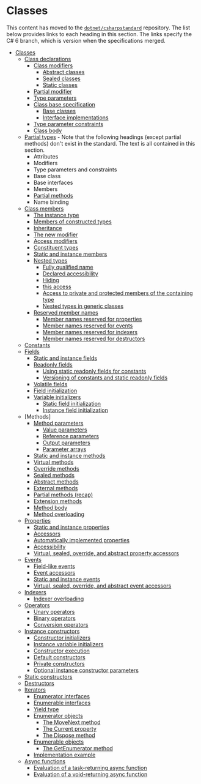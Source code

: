 # Classes

This content has moved to the [`dotnet/csharpstandard`](https://github.com/dotnet/csharpstandard) repository.
The list below provides links to each heading in this section. The links specify the C# 6 branch, which is version when the specifications merged.

- <a id="classes"></a>[Classes](https://github.com/dotnet/csharpstandard/blob/draft-v6/standard/classes.md#14-classes)
  - <a id="class-declarations"></a>[Class declarations](https://github.com/dotnet/csharpstandard/blob/draft-v6/standard/classes.md#142-class-declarations)
    - <a id="class-modifiers"></a>[Class modifiers](https://github.com/dotnet/csharpstandard/blob/draft-v6/standard/classes.md#1422-class-modifiers)
      - <a id="abstract-classes"></a>[Abstract classes](https://github.com/dotnet/csharpstandard/blob/draft-v6/standard/classes.md#14222-abstract-classes)
      - <a id="sealed-classes"></a>[Sealed classes](https://github.com/dotnet/csharpstandard/blob/draft-v6/standard/classes.md#14223-sealed-classes)
      - <a id="static-classes"></a>[Static classes](https://github.com/dotnet/csharpstandard/blob/draft-v6/standard/classes.md#14224-static-classes)
    - <a id="partial-modifier"></a>[Partial modifier](https://github.com/dotnet/csharpstandard/blob/draft-v6/standard/classes.md#1427-partial-declarations)
    - <a id="type-parameters"></a>[Type parameters](https://github.com/dotnet/csharpstandard/blob/draft-v6/standard/classes.md#1423-type-parameters)
    - <a id="class-base-specification"></a>[Class base specification](https://github.com/dotnet/csharpstandard/blob/draft-v6/standard/classes.md#1424-class-base-specification)
      - <a id="base-classes"></a>[Base classes](https://github.com/dotnet/csharpstandard/blob/draft-v6/standard/classes.md#14242-base-classes)
      - <a id="interface-implementations"></a>[Interface implementations](https://github.com/dotnet/csharpstandard/blob/draft-v6/standard/classes.md#14243-interface-implementations)
    - <a id="type-parameter-constraints"></a>[Type parameter constraints](https://github.com/dotnet/csharpstandard/blob/draft-v6/standard/classes.md#1425-type-parameter-constraints)
    - <a id="class-body"></a>[Class body](https://github.com/dotnet/csharpstandard/blob/draft-v6/standard/classes.md#1426-class-body)
  - <a id="partial-types"></a>[Partial types](https://github.com/dotnet/csharpstandard/blob/draft-v6/standard/classes.md#1427-partial-declarations) - Note that the following headings (except partial methods) don't exist in the standard. The text is all contained in this section.
    - <a id="attributes"></a>Attributes
    - <a id="modifiers"></a>Modifiers
    - <a id="type-parameters-and-constraints"></a>Type parameters and constraints
    - <a id="base-class"></a>Base class
    - <a id="base-interfaces"></a>Base interfaces
    - <a id="members"></a>Members
    - <a id="partial-methods"></a>[Partial methods](https://github.com/dotnet/csharpstandard/blob/draft-v6/standard/classes.md#1469-partial-methods)
    - <a id="name-binding"></a>Name binding
  - <a id="class-members"></a>[Class members](https://github.com/dotnet/csharpstandard/blob/draft-v6/standard/classes.md#143-class-members)
    - <a id="the-instance-type"></a>[The instance type](https://github.com/dotnet/csharpstandard/blob/draft-v6/standard/classes.md#1432-the-instance-type)
    - <a id="members-of-constructed-types"></a>[Members of constructed types](https://github.com/dotnet/csharpstandard/blob/draft-v6/standard/classes.md#1433-members-of-constructed-types)
    - <a id="inheritance"></a>[Inheritance](https://github.com/dotnet/csharpstandard/blob/draft-v6/standard/classes.md#1434-inheritance)
    - <a id="the-new-modifier"></a>[The new modifier](https://github.com/dotnet/csharpstandard/blob/draft-v6/standard/classes.md#1435-the-new-modifier)
    - <a id="access-modifiers"></a>[Access modifiers](https://github.com/dotnet/csharpstandard/blob/draft-v6/standard/classes.md#1436-access-modifiers)
    - <a id="constituent-types"></a>[Constituent types](https://github.com/dotnet/csharpstandard/blob/draft-v6/standard/classes.md#1437-constituent-types)
    - <a id="static-and-instance-members"></a>[Static and instance members](https://github.com/dotnet/csharpstandard/blob/draft-v6/standard/classes.md#1438-static-and-instance-members)
    - <a id="nested-types"></a>[Nested types](https://github.com/dotnet/csharpstandard/blob/draft-v6/standard/classes.md#1439-nested-types)
      - <a id="fully-qualified-name"></a>[Fully qualified name](https://github.com/dotnet/csharpstandard/blob/draft-v6/standard/classes.md#14392-fully-qualified-name)
      - <a id="declared-accessibility"></a>[Declared accessibility](https://github.com/dotnet/csharpstandard/blob/draft-v6/standard/classes.md#14393-declared-accessibility)
      - <a id="hiding"></a>[Hiding](https://github.com/dotnet/csharpstandard/blob/draft-v6/standard/classes.md#14394-hiding)
      - <a id="this-access"></a>[this access](https://github.com/dotnet/csharpstandard/blob/draft-v6/standard/classes.md#14395-this-access)
      - <a id="access-to-private-and-protected-members-of-the-containing-type"></a>[Access to private and protected members of the containing type](https://github.com/dotnet/csharpstandard/blob/draft-v6/standard/classes.md#14396-access-to-private-and-protected-members-of-the-containing-type)
      - <a id="nested-types-in-generic-classes"></a>[Nested types in generic classes](https://github.com/dotnet/csharpstandard/blob/draft-v6/standard/classes.md#14397-nested-types-in-generic-classes)
    - <a id="reserved-member-names"></a>[Reserved member names](https://github.com/dotnet/csharpstandard/blob/draft-v6/standard/classes.md#14310-reserved-member-names)
      - <a id="member-names-reserved-for-properties"></a>[Member names reserved for properties](https://github.com/dotnet/csharpstandard/blob/draft-v6/standard/classes.md#143102-member-names-reserved-for-properties) 
      - <a id="member-names-reserved-for-events"></a>[Member names reserved for events](https://github.com/dotnet/csharpstandard/blob/draft-v6/standard/classes.md#143103-member-names-reserved-for-events)
      - <a id="member-names-reserved-for-indexers"></a>[Member names reserved for indexers](https://github.com/dotnet/csharpstandard/blob/draft-v6/standard/classes.md#143104-member-names-reserved-for-indexers)
      - <a id="member-names-reserved-for-destructors"></a>[Member names reserved for destructors](https://github.com/dotnet/csharpstandard/blob/draft-v6/standard/classes.md#143105-member-names-reserved-for-finalizers)
  - <a id="constants"></a>[Constants](https://github.com/dotnet/csharpstandard/blob/draft-v6/standard/classes.md#144-constants)
  - <a id="fields"></a>[Fields](https://github.com/dotnet/csharpstandard/blob/draft-v6/standard/classes.md#145-fields)
    - <a id="static-and-instance-fields"></a>[Static and instance fields](https://github.com/dotnet/csharpstandard/blob/draft-v6/standard/classes.md#1452-static-and-instance-fields)
    - <a id="readonly-fields"></a>[Readonly fields](https://github.com/dotnet/csharpstandard/blob/draft-v6/standard/classes.md#1453-readonly-fields)
      - <a id="using-static-readonly-fields-for-constants"></a>[Using static readonly fields for constants](https://github.com/dotnet/csharpstandard/blob/draft-v6/standard/classes.md#14532-using-static-readonly-fields-for-constants)
      - <a id="versioning-of-constants-and-static-readonly-fields"></a>[Versioning of constants and static readonly fields](https://github.com/dotnet/csharpstandard/blob/draft-v6/standard/classes.md#14533-versioning-of-constants-and-static-readonly-fields)
    - <a id="volatile-fields"></a>[Volatile fields](https://github.com/dotnet/csharpstandard/blob/draft-v6/standard/classes.md#1454-volatile-fields)
    - <a id="field-initialization"></a>[Field initialization](https://github.com/dotnet/csharpstandard/blob/draft-v6/standard/classes.md#1455-field-initialization)
    - <a id="variable-initializers"></a>[Variable initializers](https://github.com/dotnet/csharpstandard/blob/draft-v6/standard/classes.md#1456-variable-initializers)
      - <a id="static-field-initialization"></a>[Static field initialization](https://github.com/dotnet/csharpstandard/blob/draft-v6/standard/classes.md#14562-static-field-initialization)
      - <a id="instance-field-initialization"></a>[Instance field initialization](https://github.com/dotnet/csharpstandard/blob/draft-v6/standard/classes.md#14563-instance-field-initialization)
  - <a id="methods"></a>[Methods]
    - <a id="method-parameters"></a>[Method parameters](https://github.com/dotnet/csharpstandard/blob/draft-v6/standard/classes.md#1462-method-parameters)
      - <a id="value-parameters"></a>[Value parameters](https://github.com/dotnet/csharpstandard/blob/draft-v6/standard/classes.md#14622-value-parameters)
      - <a id="reference-parameters"></a>[Reference parameters](https://github.com/dotnet/csharpstandard/blob/draft-v6/standard/classes.md#14623-reference-parameters)
      - <a id="output-parameters"></a>[Output parameters](https://github.com/dotnet/csharpstandard/blob/draft-v6/standard/classes.md#14624-output-parameters)
      - <a id="parameter-arrays"></a>[Parameter arrays](https://github.com/dotnet/csharpstandard/blob/draft-v6/standard/classes.md#14625-parameter-arrays)
    - <a id="static-and-instance-methods"></a>[Static and instance methods](https://github.com/dotnet/csharpstandard/blob/draft-v6/standard/classes.md#1463-static-and-instance-methods)
    - <a id="virtual-methods"></a>[Virtual methods](https://github.com/dotnet/csharpstandard/blob/draft-v6/standard/classes.md#1464-virtual-methods)
    - <a id="override-methods"></a>[Override methods](https://github.com/dotnet/csharpstandard/blob/draft-v6/standard/classes.md#1465-override-methods)
    - <a id="sealed-methods"></a>[Sealed methods](https://github.com/dotnet/csharpstandard/blob/draft-v6/standard/classes.md#1466-sealed-methods)
    - <a id="abstract-methods"></a>[Abstract methods](https://github.com/dotnet/csharpstandard/blob/draft-v6/standard/classes.md#1467-abstract-methods)
    - <a id="external-methods"></a>[External methods](https://github.com/dotnet/csharpstandard/blob/draft-v6/standard/classes.md#1468-external-methods)
    - <a id="partial-methods-(recap)"></a>[Partial methods (recap)](https://github.com/dotnet/csharpstandard/blob/draft-v6/standard/classes.md#1469-partial-methods)
    - <a id="extension-methods"></a>[Extension methods](https://github.com/dotnet/csharpstandard/blob/draft-v6/standard/classes.md#14610-extension-methods)
    - <a id="method-body"></a>[Method body](https://github.com/dotnet/csharpstandard/blob/draft-v6/standard/classes.md#14611-method-body)
    - <a id="method-overloading"></a>[Method overloading](https://github.com/dotnet/csharpstandard/blob/draft-v6/standard/classes.md#146-methods)
  - <a id="properties"></a>[Properties](https://github.com/dotnet/csharpstandard/blob/draft-v6/standard/classes.md#147-properties)
    - <a id="static-and-instance-properties"></a>[Static and instance properties](https://github.com/dotnet/csharpstandard/blob/draft-v6/standard/classes.md#1472-static-and-instance-properties)
    - <a id="accessors"></a>[Accessors](https://github.com/dotnet/csharpstandard/blob/draft-v6/standard/classes.md#1473-accessors)
    - <a id="automatically-implemented-properties"></a>[Automatically implemented properties](https://github.com/dotnet/csharpstandard/blob/draft-v6/standard/classes.md#1474-automatically-implemented-properties)
    - <a id="accessibility"></a>[Accessibility](https://github.com/dotnet/csharpstandard/blob/draft-v6/standard/classes.md#1475-accessibility)
    - <a id="virtual-sealed-override-and-abstract-property-accessors"></a>[Virtual, sealed, override, and abstract property accessors](https://github.com/dotnet/csharpstandard/blob/draft-v6/standard/classes.md#1476-virtual-sealed-override-and-abstract-accessors)
  - <a id="events"></a>[Events](https://github.com/dotnet/csharpstandard/blob/draft-v6/standard/classes.md#148-events)
    - <a id="field-like-events"></a>[Field-like events](https://github.com/dotnet/csharpstandard/blob/draft-v6/standard/classes.md#1482-field-like-events)
    - <a id="event-accessors"></a>[Event accessors](https://github.com/dotnet/csharpstandard/blob/draft-v6/standard/classes.md#1483-event-accessors)
    - <a id="static-and-instance-events"></a>[Static and instance events](https://github.com/dotnet/csharpstandard/blob/draft-v6/standard/classes.md#1484-static-and-instance-events)
    - <a id="virtual-sealed-override-and-abstract-event-accessors"></a>[Virtual, sealed, override, and abstract event accessors](https://github.com/dotnet/csharpstandard/blob/draft-v6/standard/classes.md#1485-virtual-sealed-override-and-abstract-accessors)
  - <a id="indexers"></a>[Indexers](https://github.com/dotnet/csharpstandard/blob/draft-v6/standard/classes.md#149-indexers)
    - <a id="indexer-overloading"></a>[Indexer overloading](https://github.com/dotnet/csharpstandard/blob/draft-v6/standard/classes.md#149-indexers)
  - <a id="operators"></a>[Operators](https://github.com/dotnet/csharpstandard/blob/draft-v6/standard/classes.md#1410-operators)
    - <a id="unary-operators"></a>[Unary operators](https://github.com/dotnet/csharpstandard/blob/draft-v6/standard/classes.md#14102-unary-operators)
    - <a id="binary-operators"></a>[Binary operators](https://github.com/dotnet/csharpstandard/blob/draft-v6/standard/classes.md#14103-binary-operators)
    - <a id="conversion-operators"></a>[Conversion operators](https://github.com/dotnet/csharpstandard/blob/draft-v6/standard/classes.md#14104-conversion-operators)
  - <a id="instance-constructors"></a>[Instance constructors](https://github.com/dotnet/csharpstandard/blob/draft-v6/standard/classes.md#1411-instance-constructors)
    - <a id="constructor-initializers"></a>[Constructor initializers](https://github.com/dotnet/csharpstandard/blob/draft-v6/standard/classes.md#14112-constructor-initializers)
    - <a id="instance-variable-initializers"></a>[Instance variable initializers](https://github.com/dotnet/csharpstandard/blob/draft-v6/standard/classes.md#14113-instance-variable-initializers)
    - <a id="constructor-execution"></a>[Constructor execution](https://github.com/dotnet/csharpstandard/blob/draft-v6/standard/classes.md#14114-constructor-execution)
    - <a id="default-constructors"></a>[Default constructors](https://github.com/dotnet/csharpstandard/blob/draft-v6/standard/classes.md#14115-default-constructors)
    - <a id="private-constructors"></a>[Private constructors](https://github.com/dotnet/csharpstandard/blob/draft-v6/standard/classes.md#1411-instance-constructors)
    - <a id="optional-instance-constructor-parameters"></a>[Optional instance constructor parameters](https://github.com/dotnet/csharpstandard/blob/draft-v6/standard/classes.md#1411-instance-constructors)
  - <a id="static-constructors"></a>[Static constructors](https://github.com/dotnet/csharpstandard/blob/draft-v6/standard/classes.md#1412-static-constructors)
  - <a id="destructors"></a>[Destructors](https://github.com/dotnet/csharpstandard/blob/draft-v6/standard/classes.md#1413-finalizers)
  - <a id="iterators"></a>[Iterators](https://github.com/dotnet/csharpstandard/blob/draft-v6/standard/classes.md#1414-iterators)
    - <a id="enumerator-interfaces"></a>[Enumerator interfaces](https://github.com/dotnet/csharpstandard/blob/draft-v6/standard/classes.md#14142-enumerator-interfaces)
    - <a id="enumerable-interfaces"></a>[Enumerable interfaces](https://github.com/dotnet/csharpstandard/blob/draft-v6/standard/classes.md#14143-enumerable-interfaces)
    - <a id="yield-type"></a>[Yield type](https://github.com/dotnet/csharpstandard/blob/draft-v6/standard/classes.md#14144-yield-type)
    - <a id="enumerator-objects"></a>[Enumerator objects](https://github.com/dotnet/csharpstandard/blob/draft-v6/standard/classes.md#14145-enumerator-objects)
      - <a id="the-movenext-method"></a>[The MoveNext method](https://github.com/dotnet/csharpstandard/blob/draft-v6/standard/classes.md#141452-the-movenext-method)
      - <a id="the-current-property"></a>[The Current property](https://github.com/dotnet/csharpstandard/blob/draft-v6/standard/classes.md#141453-the-current-property)
      - <a id="the-dispose-method"></a>[The Dispose method](https://github.com/dotnet/csharpstandard/blob/draft-v6/standard/classes.md#141454-the-dispose-method)
    - <a id="enumerable-objects"></a>[Enumerable objects](https://github.com/dotnet/csharpstandard/blob/draft-v6/standard/classes.md#14146-enumerable-objects)
      - <a id="the-getenumerator-method"></a>[The GetEnumerator method](https://github.com/dotnet/csharpstandard/blob/draft-v6/standard/classes.md#141462-the-getenumerator-method)
    - <a id="implementation-example"></a>[Implementation example](https://github.com/dotnet/csharpstandard/blob/draft-v6/standard/classes.md#1414-iterators)
  - <a id="async-functions"></a>[Async functions](https://github.com/dotnet/csharpstandard/blob/draft-v6/standard/classes.md#1415-async-functions)
    - <a id="evaluation-of-a-task-returning-async-function"></a>[Evaluation of a task-returning async function](https://github.com/dotnet/csharpstandard/blob/draft-v6/standard/classes.md#14152-evaluation-of-a-task-returning-async-function)
    - <a id="evaluation-of-a-void-returning-async-function"></a>[Evaluation of a void-returning async function](https://github.com/dotnet/csharpstandard/blob/draft-v6/standard/classes.md#14153-evaluation-of-a-void-returning-async-function)

